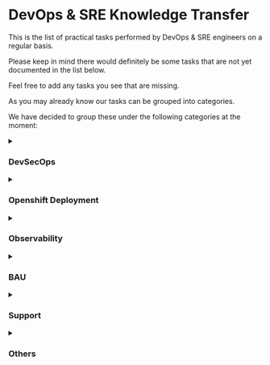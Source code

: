 # DevOps & SRE Knowledge Transfer

This is the list of practical tasks performed by DevOps & SRE engineers on a regular basis. 

Please keep in mind there would definitely be some tasks that are not yet documented in the list below. 

Feel free to add any tasks you see that are missing. 

As you may already know our tasks can be grouped into categories. 

We have decided to group these under the following categories at the moment:

<details>
  <summary><h3>DevSecOps</h3></summary>

  1.	Onboarding to a JAVA CI pipeline that build a .war/.jar file and push it to Nexus	
  2.	Onboarding to a JAVA CI pipeline that build a docker image and push it to Quay	
  3.	DevSecOps> Onboarding to a JAVA Build Config in Openshift that build a docker image and push it to Quay
  4.	Onboarding to a NodeJS CI pipeline that build a .zip file and push it to Nexus	
  5.	Onboarding to a NodeJS CI pipeline that build a docker image and push it to Quay	
  6.	Onboarding to a Python CI pipeline that build a docker image and push it to Quay	
  7.	Onboarding to a .NET CI pipeline that build a .zip file and push to Nexus	
  8.	Onboarding to an  Android CI pipeline that build an .apk image and push it to Microsoft Intune	Not built yet
  9.	Onboarding to an IOS CI pipeline that build an an .ipa image and push it to Microsoft Intune	Not built yet
  10.	Analyse CI pipeline Unit Test Results from Jenkins	
  11.	Analyse CI pipeline SonarQube Test Results from the SonarQube Dashboard	
  12.	Analyse CI pipeline ShiftLeft Test Results from the ShiftLeft Dashboard	
  13.	Onboarding to a JAVA CD pipeline that pull a .war/.jar from Nexus and deploy it to a Linux Server	
  14.	Onboarding to a NodeJS CD pipeline that pull a .zip from Nexus and deploy it to a Linux Server	
  15.	Onboarding to an docker image CD pipeline that pull a docker image from Quay and deploy it to Openshift 4	
  16.	Onboarding to an .NET CD pipeline that pull a .zip file from Nexus and deploy it to a Windows Server	
  17.	Onboarding to a JAVA CI/CD pipeline that build a .war/.jar and deploy to a Linux Server	
  18.	Support	
  19.	Adding a new Bitbucket Project to JTE Jenkins	
  20.	Adding a new Bitbucket Project to Jenkins with a Shared Library
  21.	Configure SonarQube Static Code Analysis and SonarQube Quality Gate	
  22.	Configure Shiftleft secure code analysis Quality Gate
  23.	Configure Other type of Quality Gates (Maven test, Kaniko bake image, Kaniko test image, Conftest, SLscan, Secret, trivy image scan, trivy vulnerability CVE scan, etc...)	
  24.	Attach Regression (UI/API) Tests to CD Pipeline	
  25.	Attach Performance Tests to CD Pipeline
</details>

<details>
  <summary><h3>Openshift Deployment</h3></summary>
  
  --
</details>

<details>
  <summary><h3>Observability</h3></summary>
  
  --
</details>

<details>
  <summary><h3>BAU</h3></summary>
  
  --
</details>

<details>
  <summary><h3>Support</h3></summary>
  
  --
</details>

<details>
  <summary><h3>Others</h3></summary>
  
  --
</details>
